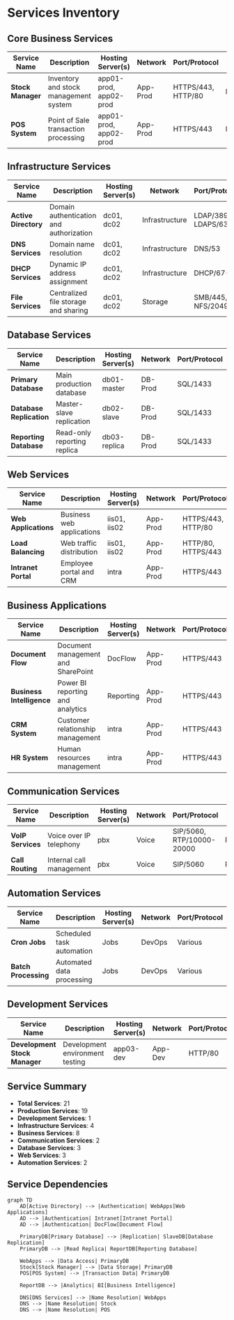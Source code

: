 # Services Inventory

## Core Business Services

| Service Name | Description | Hosting Server(s) | Network | Port/Protocol | Status |
|--------------|-------------|-------------------|---------|---------------|--------|
| **Stock Manager** | Inventory and stock management system | app01-prod, app02-prod | App-Prod | HTTPS/443, HTTP/80 | Production |
| **POS System** | Point of Sale transaction processing | app01-prod, app02-prod | App-Prod | HTTPS/443 | Production |

## Infrastructure Services

| Service Name | Description | Hosting Server(s) | Network | Port/Protocol | Status |
|--------------|-------------|-------------------|---------|---------------|--------|
| **Active Directory** | Domain authentication and authorization | dc01, dc02 | Infrastructure | LDAP/389, LDAPS/636 | Production |
| **DNS Services** | Domain name resolution | dc01, dc02 | Infrastructure | DNS/53 | Production |
| **DHCP Services** | Dynamic IP address assignment | dc01, dc02 | Infrastructure | DHCP/67-68 | Production |
| **File Services** | Centralized file storage and sharing | dc01, dc02 | Storage | SMB/445, NFS/2049 | Production |

## Database Services

| Service Name | Description | Hosting Server(s) | Network | Port/Protocol | Status |
|--------------|-------------|-------------------|---------|---------------|--------|
| **Primary Database** | Main production database | db01-master | DB-Prod | SQL/1433 | Production |
| **Database Replication** | Master-slave replication | db02-slave | DB-Prod | SQL/1433 | Production |
| **Reporting Database** | Read-only reporting replica | db03-replica | DB-Prod | SQL/1433 | Production |

## Web Services

| Service Name | Description | Hosting Server(s) | Network | Port/Protocol | Status |
|--------------|-------------|-------------------|---------|---------------|--------|
| **Web Applications** | Business web applications | iis01, iis02 | App-Prod | HTTPS/443, HTTP/80 | Production |
| **Load Balancing** | Web traffic distribution | iis01, iis02 | App-Prod | HTTP/80, HTTPS/443 | Production |
| **Intranet Portal** | Employee portal and CRM | intra | App-Prod | HTTPS/443 | Production |

## Business Applications

| Service Name | Description | Hosting Server(s) | Network | Port/Protocol | Status |
|--------------|-------------|-------------------|---------|---------------|--------|
| **Document Flow** | Document management and SharePoint | DocFlow | App-Prod | HTTPS/443 | Production |
| **Business Intelligence** | Power BI reporting and analytics | Reporting | App-Prod | HTTPS/443 | Production |
| **CRM System** | Customer relationship management | intra | App-Prod | HTTPS/443 | Production |
| **HR System** | Human resources management | intra | App-Prod | HTTPS/443 | Production |

## Communication Services

| Service Name | Description | Hosting Server(s) | Network | Port/Protocol | Status |
|--------------|-------------|-------------------|---------|---------------|--------|
| **VoIP Services** | Voice over IP telephony | pbx | Voice | SIP/5060, RTP/10000-20000 | Production |
| **Call Routing** | Internal call management | pbx | Voice | SIP/5060 | Production |

## Automation Services

| Service Name | Description | Hosting Server(s) | Network | Port/Protocol | Status |
|--------------|-------------|-------------------|---------|---------------|--------|
| **Cron Jobs** | Scheduled task automation | Jobs | DevOps | Various | Production |
| **Batch Processing** | Automated data processing | Jobs | DevOps | Various | Production |

## Development Services

| Service Name | Description | Hosting Server(s) | Network | Port/Protocol | Status |
|--------------|-------------|-------------------|---------|---------------|--------|
| **Development Stock Manager** | Development environment testing | app03-dev | App-Dev | HTTP/80 | Development |

## Service Summary

- **Total Services**: 21
- **Production Services**: 19
- **Development Services**: 1
- **Infrastructure Services**: 4
- **Business Services**: 8
- **Communication Services**: 2
- **Database Services**: 3
- **Web Services**: 3
- **Automation Services**: 2

## Service Dependencies

```mermaid
graph TD
    AD[Active Directory] --> |Authentication| WebApps[Web Applications]
    AD --> |Authentication| Intranet[Intranet Portal]
    AD --> |Authentication| DocFlow[Document Flow]
    
    PrimaryDB[Primary Database] --> |Replication| SlaveDB[Database Replication]
    PrimaryDB --> |Read Replica| ReportDB[Reporting Database]
    
    WebApps --> |Data Access| PrimaryDB
    Stock[Stock Manager] --> |Data Storage| PrimaryDB
    POS[POS System] --> |Transaction Data| PrimaryDB
    
    ReportDB --> |Analytics| BI[Business Intelligence]
    
    DNS[DNS Services] --> |Name Resolution| WebApps
    DNS --> |Name Resolution| Stock
    DNS --> |Name Resolution| POS
```
